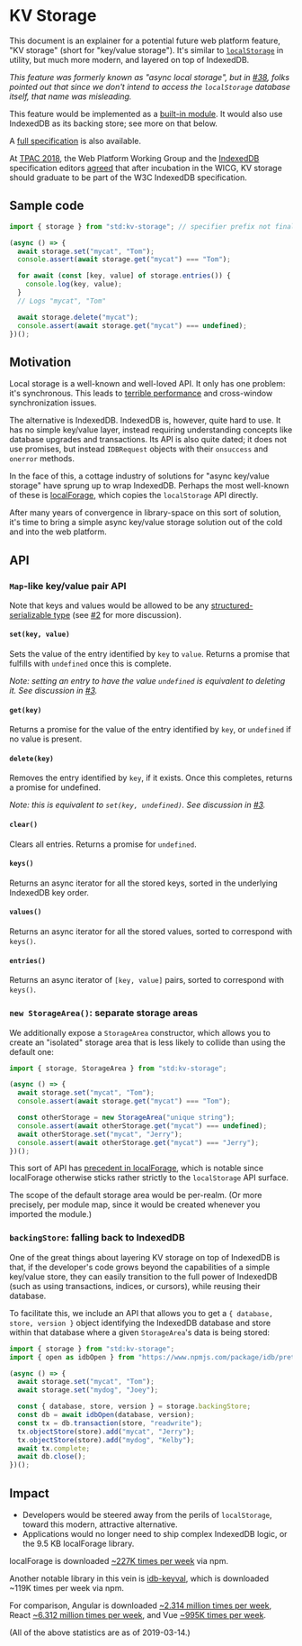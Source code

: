 # KV Storage

This document is an explainer for a potential future web platform feature, "KV storage" (short for "key/value storage"). It's similar to [`localStorage`](https://html.spec.whatwg.org/multipage/webstorage.html#webstorage) in utility, but much more modern, and layered on top of IndexedDB.

_This feature was formerly known as "async local storage", but in [#38](https://github.com/domenic/kv-storage/issues/38), folks pointed out that since we don't intend to access the `localStorage` database itself, that name was misleading._

This feature would be implemented as a [built-in module](https://github.com/tc39/proposal-javascript-standard-library/). It would also use IndexedDB as its backing store; see more on that below.

A [full specification](https://domenic.github.io/kv-storage/) is also available.

At [TPAC 2018](https://www.w3.org/2018/10/TPAC/Overview.html), the Web Platform Working Group and the [IndexedDB](https://w3c.github.io/IndexedDB/) specification editors [agreed](https://www.w3.org/2018/10/22-WebPlat-minutes.html#item05) that after incubation in the WICG, KV storage should graduate to be part of the W3C IndexedDB specification.

## Sample code

```js
import { storage } from "std:kv-storage"; // specifier prefix not final

(async () => {
  await storage.set("mycat", "Tom");
  console.assert(await storage.get("mycat") === "Tom");

  for await (const [key, value] of storage.entries()) {
    console.log(key, value);
  }
  // Logs "mycat", "Tom"

  await storage.delete("mycat");
  console.assert(await storage.get("mycat") === undefined);
})();
```

## Motivation

Local storage is a well-known and well-loved API. It only has one problem: it's synchronous. This leads to [terrible performance](https://hacks.mozilla.org/2012/03/there-is-no-simple-solution-for-local-storage/) and cross-window synchronization issues.

The alternative is IndexedDB. IndexedDB is, however, quite hard to use. It has no simple key/value layer, instead requiring understanding concepts like database upgrades and transactions. Its API is also quite dated; it does not use promises, but instead `IDBRequest` objects with their `onsuccess` and `onerror` methods.

In the face of this, a cottage industry of solutions for "async key/value storage" have sprung up to wrap IndexedDB. Perhaps the most well-known of these is [localForage](https://localforage.github.io/localForage/), which copies the `localStorage` API directly.

After many years of convergence in library-space on this sort of solution, it's time to bring a simple async key/value storage solution out of the cold and into the web platform.

## API

### `Map`-like key/value pair API

Note that keys and values would be allowed to be any [structured-serializable type](https://html.spec.whatwg.org/multipage/structured-data.html#serializable-objects) (see [#2](https://github.com/domenic/kv-storage/issues/2) for more discussion).

#### `set(key, value)`

Sets the value of the entry identified by `key` to `value`. Returns a promise that fulfills with `undefined` once this is complete.

_Note: setting an entry to have the value `undefined` is equivalent to deleting it. See discussion in [#3](https://github.com/domenic/kv-storage/issues/3)._

#### `get(key)`

Returns a promise for the value of the entry identified by `key`, or `undefined` if no value is present.

#### `delete(key)`

Removes the entry identified by `key`, if it exists. Once this completes, returns a promise for undefined.

_Note: this is equivalent to `set(key, undefined)`. See discussion in [#3](https://github.com/domenic/kv-storage/issues/3)._

#### `clear()`

Clears all entries. Returns a promise for `undefined`.

#### `keys()`

Returns an async iterator for all the stored keys, sorted in the underlying IndexedDB key order.

#### `values()`

Returns an async iterator for all the stored values, sorted to correspond with `keys()`.

#### `entries()`

Returns an async iterator of `[key, value]` pairs, sorted to correspond with `keys()`.

### `new StorageArea()`: separate storage areas

We additionally expose a `StorageArea` constructor, which allows you to create an "isolated" storage area that is less likely to collide than using the default one:

```js
import { storage, StorageArea } from "std:kv-storage";

(async () => {
  await storage.set("mycat", "Tom");
  console.assert(await storage.get("mycat") === "Tom");

  const otherStorage = new StorageArea("unique string");
  console.assert(await otherStorage.get("mycat") === undefined);
  await otherStorage.set("mycat", "Jerry");
  console.assert(await otherStorage.get("mycat") === "Jerry");
})();
```

This sort of API has [precedent in localForage](https://www.npmjs.com/package/localforage#multiple-instances), which is notable since localForage otherwise sticks rather strictly to the `localStorage` API surface.

The scope of the default storage area would be per-realm. (Or more precisely, per module map, since it would be created whenever you imported the module.)

### `backingStore`: falling back to IndexedDB

One of the great things about layering KV storage on top of IndexedDB is that, if the developer's code grows beyond the capabilities of a simple key/value store, they can easily transition to the full power of IndexedDB (such as using transactions, indices, or cursors), while reusing their database.

To facilitate this, we include an API that allows you to get a `{ database, store, version }` object identifying the IndexedDB database and store within that database where a given `StorageArea`'s data is being stored:

```js
import { storage } from "std:kv-storage";
import { open as idbOpen } from "https://www.npmjs.com/package/idb/pretend-this-was-a-native-JS-module";

(async () => {
  await storage.set("mycat", "Tom");
  await storage.set("mydog", "Joey");

  const { database, store, version } = storage.backingStore;
  const db = await idbOpen(database, version);
  const tx = db.transaction(store, "readwrite");
  tx.objectStore(store).add("mycat", "Jerry");
  tx.objectStore(store).add("mydog", "Kelby");
  await tx.complete;
  await db.close();
})();
```

## Impact

- Developers would be steered away from the perils of `localStorage`, toward this modern, attractive alternative.
- Applications would no longer need to ship complex IndexedDB logic, or the 9.5 KB localForage library.

localForage is downloaded [~227K times per week](https://www.npmjs.com/package/localforage) via npm.

Another notable library in this vein is [idb-keyval](https://www.npmjs.com/package/idb-keyval), which is downloaded ~119K times per week via npm.

For comparison, Angular is downloaded [~2.314 million times per week](https://www.npmjs.com/package/@angular/core), React [~6.312 million times per week](https://www.npmjs.com/package/react), and Vue [~995K times per week](https://www.npmjs.com/package/vue).

(All of the above statistics are as of 2019-03-14.)
